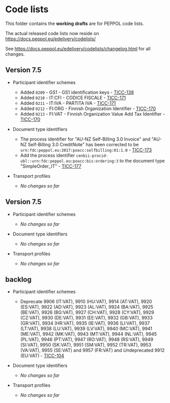 # Code lists

This folder contains the **working drafts** are for PEPPOL code lists.

The actual released code lists now reside on https://docs.peppol.eu/edelivery/codelists/

See https://docs.peppol.eu/edelivery/codelists/changelog.html for all changes.

## Version 7.5

* Participant identifier schemes
    * Added `0209` - GS1 - GS1 identification keys - [TICC-138](https://openpeppol.atlassian.net/browse/TICC-138)
    * Added `0210` - IT:CFI - CODICE FISCALE - [TICC-171](https://openpeppol.atlassian.net/browse/TICC-171)
    * Added `0211` - IT:IVA - PARTITA IVA - [TICC-171](https://openpeppol.atlassian.net/browse/TICC-171)
    * Added `0212` - FI:ORG - Finnish Organization Identifier - [TICC-170](https://openpeppol.atlassian.net/browse/TICC-170)
    * Added `0213` - FI:VAT - Finnish Organization Value Add Tax Identifier - [TICC-170](https://openpeppol.atlassian.net/browse/TICC-170)

* Document type identifiers
    * The process identifier for "AU-NZ Self-Billing 3.0 Invoice" and "AU-NZ Self-Billing 3.0 CreditNote" has been corrected to be `urn:fdc:peppol.eu:2017:poacc:selfbilling:01:1.0` - [TICC-173](https://openpeppol.atlassian.net/browse/TICC-173)
    * Add the process identifier `cenbii-procid-ubl::urn:fdc:peppol.eu:poacc:bis:ordering:3` to the document type "SimpleOrder_IT" - [TICC-177](https://openpeppol.atlassian.net/browse/TICC-177)

* Transport profiles
    * *No changes so far*

## Version 7.5

* Participant identifier schemes
    * *No changes so far*

* Document type identifiers
    * *No changes so far*

* Transport profiles
    * *No changes so far*

## backlog

* Participant identifier schemes
    * Deprecate 9906 (IT:VAT), 9910 (HU:VAT), 9914 (AT:VAT), 9920 (ES:VAT), 9922 (AD:VAT), 9923 (AL:VAT), 9924 (BA:VAT), 9925 (BE:VAT), 9926 (BG:VAT), 9927 (CH:VAT), 9928 (CY:VAT), 9929 (CZ:VAT), 9930 (DE:VAT), 9931 (EE:VAT), 9932 (GB:VAT), 9933 (GR:VAT), 9934 (HR:VAT), 9935 (IE:VAT), 9936 (LI:VAT), 9937 (LT:VAT), 9938 (LU:VAT), 9939 (LV:VAT), 9940 (MC:VAT), 9941 (ME:VAT), 9942 (MK:VAT), 9943 (MT:VAT), 9944 (NL:VAT), 9945 (PL:VAT), 9946 (PT:VAT), 9947 (RO:VAT), 9948 (RS:VAT), 9949 (SI:VAT), 9950 (SK:VAT), 9951 (SM:VAT), 9952 (TR:VAT), 9953 (VA:VAT), 9955 (SE:VAT) and 9957 (FR:VAT) and *Un*deprecated 9912 (EU:VAT) - [TICC-104](https://openpeppol.atlassian.net/browse/TICC-104)

* Document type identifiers
    * *No changes so far*

* Transport profiles
    * *No changes so far*
